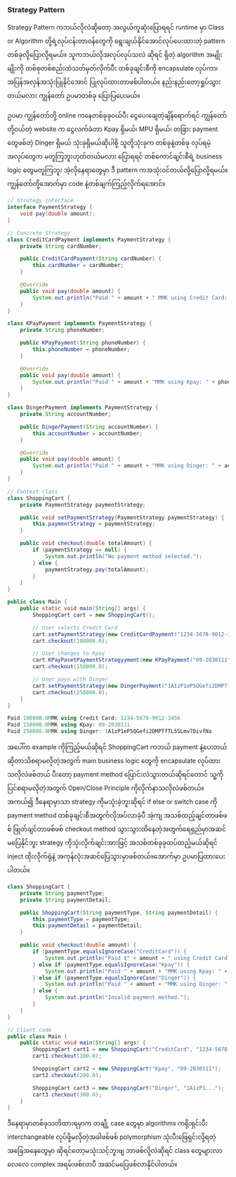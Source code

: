 ### Strategy Pattern

Strategy Pattern ကဘယ်လိုလဲဆိုတော့ အလွယ်ကူဆုံးပြောရရင် runtime မှာ Class or Algorithm တို့ရဲ့လုပ်ငန်းတာ၀န်တွေကို ရွေးချယ်နိုင်အောင်လုပ်ပေးထားတဲ့ pattern တစ်ခုလို့ပြောလို့ရမယ်။ သူကဘယ်လိုအလုပ်လုပ်သလဲ ဆိုရင် ရှိတဲ့ algorithm အမျိုးမျိုးကို တစ်စုတစ်စည်းထဲသတ်မှတ်လိုက်ပီး တစ်ခုချင်းစီကို encapsulate လုပ်ကာ၊ အပြန်အလှန်အသုံးပြုနိုင်အောင် ပြုလုပ်ထားတာဖစ်ပါတယ်။
နည်းနည်းတော့ရှုပ်သွားတယ်မလား ကျွန်တော် ဥပမာတစ်ခု ပြောပြပေးမယ်။

ဥပမာ ကျွန်တော်တို့ online ကနေတစ်ခုခု၀ယ်ပီး ငွေပေးချေတဲ့ချိန်ရောက်ရင် ကျွန်တော်တို့၀ယ်တဲ့ website က ငွေလက်ခံတာ Kpay ရှိမယ်၊ MPU ရှိမယ်၊ တခြား payment တွေဖစ်တဲ့ Dinger ရှိမယ် သုံးခုရှိမယ်ဆိုပါစို့ သူတို့သုံးခုက တစ်ခုနဲ့တစ်ခု လုပ်ရမဲ့ အလုပ်တွေက မတူကြဘူးဟုတ်တယ်မလား ပြောရရင် တစ်ကောင်ချင်းစီရဲ့ business logic တွေမတူကြဘူး အဲ့လိုနေရာတွေမှာ ဒီ pattern ကအသုံး၀င်တယ်လို့ပြောလို့ရမယ်။ ကျွန်တော်တို့အောက်မှာ code နဲ့တစ်ချက်ကြည့်လိုက်ရအောင်။


```java
// Strategy interface
interface PaymentStrategy {
    void pay(double amount);
}
```

```java
// Concrete Strategy
class CreditCardPayment implements PaymentStrategy {
    private String cardNumber;

    public CreditCardPayment(String cardNumber) {
        this.cardNumber = cardNumber;
    }

    @Override
    public void pay(double amount) {
        System.out.println("Paid " + amount + " MMK using Credit Card: " + cardNumber);
    }
}

class KPayPayment implements PaymentStrategy {
    private String phoneNumber;

    public KPayPayment(String phoneNumber) {
        this.phoneNumber = phoneNumber;
    }

    @Override
    public void pay(double amount) {
        System.out.println("Paid " + amount + "MMK using Kpay: " + phoneNumber);
    }
}

class DingerPayment implements PaymentStrategy {
    private String accountNumber;

    public DingerPayment(String accountNumber) {
        this.accountNumber = accountNumber;
    }

    @Override
    public void pay(double amount) {
        System.out.println("Paid " + amount + "MMK using Dinger: " + accountNumber);
    }
}

```

```java
// Context class
class ShoppingCart {
    private PaymentStrategy paymentStrategy;

    public void setPaymentStrategy(PaymentStrategy paymentStrategy) {
        this.paymentStrategy = paymentStrategy;
    }

    public void checkout(double totalAmount) {
        if (paymentStrategy == null) {
            System.out.println("No payment method selected.");
        } else {
            paymentStrategy.pay(totalAmount);
        }
    }
}
```

```java
public class Main {
    public static void main(String[] args) {
        ShoppingCart cart = new ShoppingCart();

        // User selects Credit Card
        cart.setPaymentStrategy(new CreditCardPayment("1234-5678-9012-3456"));
        cart.checkout(100000.0);

        // User changes to Kpay
        cart.KPayPasetPaymentStrategyyment(new KPayPayment("09-2030111"));
        cart.checkout(150000.0);

        // User pays with Dinger
        cart.setPaymentStrategy(new DingerPayment("1A1zP1eP5QGefi2DMPTfTL5SLmv7DivfNa"));
        cart.checkout(250000.0);
    }
}
```

```csharp
Paid 100000.0MMK using Credit Card: 1234-5678-9012-3456
Paid 150000.0MMK using Kpay: 09-2030111
Paid 250000.0MMK using Dinger: 1A1zP1eP5QGefi2DMPTfTL5SLmv7DivfNa
```


အပေါ်က example ကိုကြည့်မယ်ဆိုရင် ShoppingCart ကဘယ် payment နဲ့ပေးတယ်ဆိုတာသိစရာမလိုတဲ့အတွက် main business logic တွေကို encapsulate လုပ်ထားသလိုလဲဖစ်တယ် ပီးတော့ payment method ပြောင်းလဲသွားတယ်ဆိုရင်တောင် သူ့ကိုပြင်စရာမလိုတဲ့အတွက် Open/Close Principle ကိုလိုက်နာသလိုလဲဖစ်တယ်။ အကယ်၍ ဒီနေရာမှာသာ strategy ကိုမသုံးခဲ့ဘူးဆိုရင် if else or switch case ကို payment method တစ်ခုချင်းစီအတွက်လိုအပ်လာခဲ့ပီ အဲ့ကျ အသစ်ထည့်ချင်တာဖစ်ဖစ် ဖြုတ်ချင်တာဖစ်ဖစ် checkout method သွားသွားထိနေတဲ့အတွက်ရေရှည်မှာအဆင်မပြေနိုင်ဘူး strategy ကိုသုံးလိုက်ချင်းအားဖြင့် အသစ်တစ်ခုခုထပ်ထည့်မယ်ဆိုရင် inject ထိုးလိုက်ရုံနဲ့ အကုန်လုံးအဆင်ပြေသွားမှာဖစ်တယ်။အောက်မှာ ဥပမာပြထားပေးပါတယ်။

```java
class ShoppingCart {
    private String paymentType;
    private String paymentDetail;

    public ShoppingCart(String paymentType, String paymentDetail) {
        this.paymentType = paymentType;
        this.paymentDetail = paymentDetail;
    }

    public void checkout(double amount) {
        if (paymentType.equalsIgnoreCase("CreditCard")) {
            System.out.println("Paid $" + amount + " using Credit Card: " + paymentDetail);
        } else if (paymentType.equalsIgnoreCase("Kpay")) {
            System.out.println("Paid " + amount + "MMK using Kpay: " + paymentDetail);
        } else if (paymentType.equalsIgnoreCase("Dinger")) {
            System.out.println("Paid " + amount + "MMK using Dinger: " + paymentDetail);
        } else {
            System.out.println("Invalid payment method.");
        }
    }
}

// Client code
public class Main {
    public static void main(String[] args) {
        ShoppingCart cart1 = new ShoppingCart("CreditCard", "1234-5678-9012-3456");
        cart1.checkout(100.0);

        ShoppingCart cart2 = new ShoppingCart("Kpay", "09-2030111");
        cart2.checkout(200.0);

        ShoppingCart cart3 = new ShoppingCart("Dinger", "1A1zP1...");
        cart3.checkout(300.0);
    }
}
```

ဒီနေရာမှာတစ်ခုသတိထားရမှာက တချို့ case တွေမှာ algorithms ကရိုးရှင်းပီး interchangeable လုပ်ဖို့မလိုတဲ့အခါဖစ်ဖစ် polymorphism သုံးပီးဖြေရှင်းလို့ရတဲ့အခြေအနေတွေမှာ ဆိုရင်တော့မသုံးသင့်ဘူးဗျ ဘာဖစ်လို့လဲဆိုရင် class တွေများလာလေလေ complex အရမ်းဖစ်လာပီ အဆင်မပြေဖစ်လာနိုင်ပါတယ်။